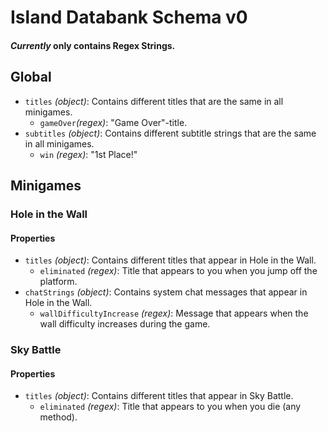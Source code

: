 # Island Databank Schema v0
#### ***Currently*** only contains Regex Strings.
## Global
* `titles` *(object)*: Contains different titles that are the same in all minigames.
	* `gameOver`*(regex)*: "Game Over"-title.
* `subtitles` *(object)*: Contains different subtitle strings that are the same in all minigames.
	* `win` *(regex)*: "1st Place!"
## Minigames
### Hole in the Wall
#### Properties
* `titles` *(object)*: Contains different titles that appear in Hole in the Wall.
	* `eliminated` *(regex)*: Title that appears to you when you jump off the platform.
* `chatStrings` *(object)*: Contains system chat messages that appear in Hole in the Wall.
	* `wallDifficultyIncrease` *(regex)*: Message that appears when the wall difficulty increases during the game.
### Sky Battle
#### Properties
* `titles` *(object)*: Contains different titles that appear in Sky Battle.
	* `eliminated` *(regex)*: Title that appears to you when you die (any method).
